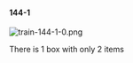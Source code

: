 #### 144-1
![train-144-1-0.png](https://github.com/lil-lab/nlvr/raw/master/nlvr/train/images/25/train-144-1-0.png "train-144-1-0.png")

There is 1 box with only 2 items